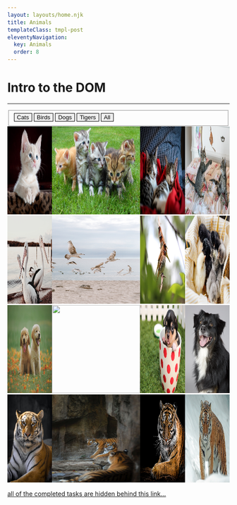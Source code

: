 ```yaml
---
layout: layouts/home.njk
title: Animals
templateClass: tmpl-post
eleventyNavigation:
  key: Animals
  order: 8
---
```

<style>
    .grid {
        display: grid;
        grid-template-columns: repeat(4, 1fr);
    }

    img {
        height: 200px;
        width: 200px;
    }

    button {
        border: 1px solid black;
    }
    .selected {
        border: 1px solid red;
    }
</style>    
<h1>Intro to the DOM</h1>
<hr>
<p id="helper-text"></p>

<div>
    <form>
        <fieldset>
            <button data-animal="cat" class="buttonFilter">Cats</button>
            <button data-animal="bird" class="buttonFilter">Birds</button>
            <button data-animal="dog" class="buttonFilter">Dogs</button>
            <button data-animal="tiger" class="buttonFilter">Tigers</button>
            <button data-animal="all" class="buttonFilter">All</button>
        </fieldset>
    </form>
    <div class="grid">
        <div class="imageFilter cat">
            <img src="/img/animals/cats/cat1.jpg" />
        </div>    
        <div class="imageFilter cat">
            <img src="/img/animals/cats/cat2.jpg" />
        </div>
        <div class="imageFilter cat">
            <img src="/img/animals/cats/cat3.jpg" />
        </div>
        <div class="imageFilter cat">
            <img src="/img/animals/cats/cat4.jpg" />
        </div>
        <div class="imageFilter bird">
            <img src="/img/animals/birds/birds1.jpg" />
        </div>
        <div class="imageFilter bird">
            <img src="/img/animals/birds/birds2.jpg" />
        </div>
        <div class="imageFilter bird">
            <img src="/img/animals/birds/birds3.jpg" />
        </div>
        <div class="imageFilter bird">
            <img src="/img/animals/birds/birds4.jpg" />
        </div>
        <div class="imageFilter dog">
            <img src="/img/animals/dogs/dogs1.jpg" />
        </div>
        <div class="imageFilter dog">
            <img src="/img/animals/dogs/dogs2.jpg" />
        </div>
        <div class="imageFilter dog">
            <img src="/img/animals/dogs/dogs3.jpg" />
        </div>
        <div class="imageFilter dog">
            <img src="/img/animals/dogs/dogs4.jpg" />
        </div>
        <div class="imageFilter tiger">
            <img src="/img/animals/tigers/tigers1.jpg" />
        </div>
        <div class="imageFilter tiger">
            <img src="/img/animals/tigers/tigers2.jpg" />
        </div>
        <div class="imageFilter tiger">
            <img src="/img/animals/tigers/tigers3.jpg" />
        </div>
        <div class="imageFilter tiger">
            <img src="/img/animals/tigers/tigers4.jpg" />
        </div>
    </div> 
</div>

<a href="heres-one-i-made-earlier">all of the completed tasks are hidden behind this link...</a>

<script type="text/javascript">
    const button = document.querySelectorAll(".buttonFilter");
    const images = document.querySelectorAll(".imageFilter");
    const helperText = document.querySelector('#helper-text');

    console.log(button);

    function updateImageDisplay(animal) {
        for (let i = 0; i < images.length; i++) {
            var imageElement = images[i];

            if (animal === 'all' || imageElement.classList.contains(animal)) {
                imageElement.style.display = 'block';
            }
            else {
                imageElement.style.display = 'none';
            }
        }
    }

    function updateClickButton(selectedButton) {
        for (let i = 0; i < button.length; i++) {
            if (button[i] === selectedButton) {
                // the button we clicked
                button[i].classList.add('selected');
            }
            else {
                // not the buttong we clicked
                button[i].classList.remove('selected');
            }
        }
    }    
    function updateHelperText(animal) {
        helperText.innerHTML = "You're looking at pictures of " + animal + "s. ";
    }
    
    for (let i = 0; i < button.length; i++) {
        button[i].addEventListener("click", function(event) {
            event.preventDefault();
        
            var animal = button[i].dataset.animal;

            console.log(animal);

            updateImageDisplay(animal);
            updateClickedButton(button[i]);
            updateHelperText(animal);
        });
    }

    searchbox.addEventListener('keyup', function(event) {
            var mySearchTerm = this.value;

            for (let i= 0; i <images.length; i++) {
                var dave = images[i];
                if (mySearchTerm === 'all' || dave.getAttribute('class').includes(mySearchTerm)); {
                    dave.style.display = 'block';
                }
                else {
                    dave.style.display = 'none';
                }
            }
        }    
    );
</script>